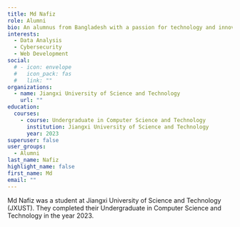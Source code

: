 ```yaml
---
title: Md Nafiz
role: Alumni
bio: An alumnus from Bangladesh with a passion for technology and innovation.
interests:
  - Data Analysis
  - Cybersecurity
  - Web Development
social:
  # - icon: envelope
  #   icon_pack: fas
  #   link: ""
organizations:
  - name: Jiangxi University of Science and Technology
    url: ""
education:
  courses:
    - course: Undergraduate in Computer Science and Technology
      institution: Jiangxi University of Science and Technology
      year: 2023
superuser: false
user_groups:
  - Alumni
last_name: Nafiz
highlight_name: false
first_name: Md
email: ""
---
```

Md Nafiz was a student at Jiangxi University of Science and Technology (JXUST). They completed their Undergraduate in Computer Science and Technology in the year 2023.
